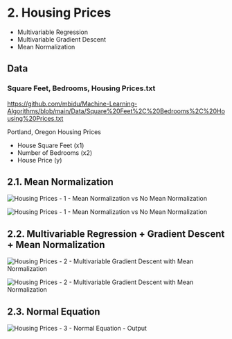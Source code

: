 # 2. Housing Prices
- Multivariable Regression
- Multivariable Gradient Descent
- Mean Normalization

## Data

### Square Feet, Bedrooms, Housing Prices.txt

https://github.com/mbidu/Machine-Learning-Algorithms/blob/main/Data/Square%20Feet%2C%20Bedrooms%2C%20Housing%20Prices.txt

Portland, Oregon Housing Prices
- House Square Feet (x1)
- Number of Bedrooms (x2)
- House Price (y)

## 2.1. Mean Normalization

![Housing Prices - 1 - Mean Normalization vs No Mean Normalization](https://user-images.githubusercontent.com/84108349/150452979-17876d74-eb39-4d26-ac53-6c865cb3a489.png)

![Housing Prices - 1 - Mean Normalization vs No Mean Normalization](https://user-images.githubusercontent.com/84108349/150453202-4527b14d-c3d6-4923-abb3-4af3908412e9.PNG)

## 2.2. Multivariable Regression + Gradient Descent + Mean Normalization

![Housing Prices - 2 - Multivariable Gradient Descent with Mean Normalization](https://user-images.githubusercontent.com/84108349/150453030-81c6733f-9821-4bd4-99a1-4f61cce51499.png)

![Housing Prices - 2 - Multivariable Gradient Descent with Mean Normalization](https://user-images.githubusercontent.com/84108349/150453225-245e3039-cd62-4f35-8d0e-abc239a5ebfd.PNG)

## 2.3. Normal Equation

![Housing Prices - 3 - Normal Equation - Output](https://user-images.githubusercontent.com/84108349/150453241-ffcf9168-52cd-4646-af8c-68d5fad6cb85.PNG)
